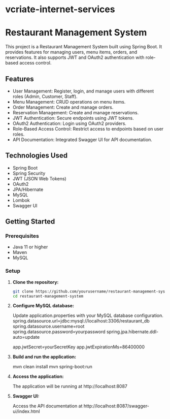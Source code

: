 # vcriate-internet-services
# Restaurant Management System

This project is a Restaurant Management System built using Spring Boot. It provides features for managing users, menu items, orders, and reservations. It also supports JWT and OAuth2 authentication with role-based access control.

## Features

- User Management: Register, login, and manage users with different roles (Admin, Customer, Staff).
- Menu Management: CRUD operations on menu items.
- Order Management: Create and manage orders.
- Reservation Management: Create and manage reservations.
- JWT Authentication: Secure endpoints using JWT tokens.
- OAuth2 Authentication: Login using OAuth2 providers.
- Role-Based Access Control: Restrict access to endpoints based on user roles.
- API Documentation: Integrated Swagger UI for API documentation.

## Technologies Used

- Spring Boot
- Spring Security
- JWT (JSON Web Tokens)
- OAuth2
- JPA/Hibernate
- MySQL
- Lombok
- Swagger UI

## Getting Started

### Prerequisites

- Java 11 or higher
- Maven
- MySQL

### Setup

1. **Clone the repository:**

   ```bash
   git clone https://github.com/yourusername/restaurant-management-system.git
   cd restaurant-management-system

2. **Configure MySQL database:**

   Update application.properties with your MySQL database configuration.
   spring.datasource.url=jdbc:mysql://localhost:3306/restaurant_db
   spring.datasource.username=root
   spring.datasource.password=yourpassword
   spring.jpa.hibernate.ddl-auto=update

   app.jwtSecret=yourSecretKey
   app.jwtExpirationMs=86400000
   
3. **Build and run the application:**

   mvn clean install
   mvn spring-boot:run

4. **Access the application:**

   The application will be running at http://localhost:8087

5. **Swagger UI:**

   Access the API documentation at http://localhost:8087/swagger-ui/index.html

   



   


